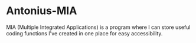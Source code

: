 # Antonius-MIA
MIA (Multiple Integrated Applications) is a program where I can store useful coding functions I've created in one place for easy accessibility.
